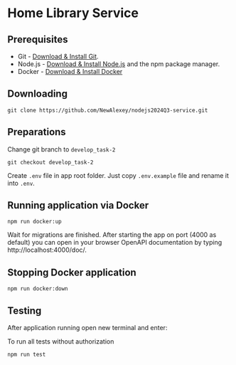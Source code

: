 # Home Library Service

## Prerequisites

- Git - [Download & Install Git](https://git-scm.com/downloads).
- Node.js - [Download & Install Node.js](https://nodejs.org/en/download/) and the npm package manager.
- Docker - [Download & Install Docker](https://www.docker.com/)

## Downloading

```
git clone https://github.com/NewAlexey/nodejs2024Q3-service.git
```

## Preparations

Change git branch to `develop_task-2`

```
git checkout develop_task-2
```

Create `.env` file in app root folder. Just copy `.env.example` file and rename it into `.env`.

## Running application via Docker

```
npm run docker:up
```
Wait for migrations are finished.
After starting the app on port (4000 as default) you can open
in your browser OpenAPI documentation by typing http://localhost:4000/doc/.

## Stopping Docker application 

```
npm run docker:down
```

## Testing

After application running open new terminal and enter:

To run all tests without authorization

```
npm run test
```

